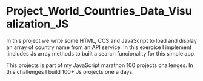 # Project_World_Countries_Data_Visualization_JS

In this project we write some HTML, CCS and JavaScript to load and display an array of country name from an API service.
In this exercice I implement .includes Js array methods to built a search funcionality for this simple app. 

This projects is part of my JavaScript marathon 100 projects challenges. In this challenges I build 100+ Js projects one a days.
